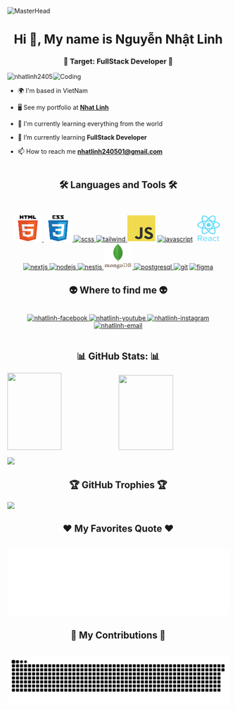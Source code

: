 ![MasterHead](https://res.cloudinary.com/azurestore/image/upload/v1694627644/dempgi7-520f8d5f-63d4-4453-8822-dbc149ae27f8_yjqzsp.gif)

<h1 align="center">Hi 👋, My name is Nguyễn Nhật Linh</h1>

<h3 align="center">🎯 Target: FullStack Developer 🎯</h3>
<img align="right" alt="Coding" width="400" src="https://cdn.dribbble.com/users/1162077/screenshots/3848914/programmer.gif">

<p align="left"> <img src="https://komarev.com/ghpvc/?username=nhatlinh2405&label=Profile%20views&color=0e75b6&style=flat" alt="nhatlinh2405" /> </p>

-   🌍 I'm based in VietNam

-   🖥️ See my portfolio at **[Nhat Linh](https://linh-info.vercel.app)**

-   🔭 I'm currently learning everything from the world

-   🌱 I’m currently learning **FullStack Developer**

-   📫 How to reach me **[nhatlinh240501@gmail.com](mailto:nhatlinh240501@gmail.com)**
    <br><br>

<h2 align="center">🛠 Languages and Tools 🛠</h2>
<br>
<p  align="center">
 <a href="https://www.w3.org/html/" target="_blank" rel="noreferrer"> <img src="https://raw.githubusercontent.com/devicons/devicon/master/icons/html5/html5-original-wordmark.svg" alt="html5" width="65" height="60"/> </a> 
<a href="https://www.w3schools.com/css/" target="_blank" rel="noreferrer"> <img src="https://raw.githubusercontent.com/devicons/devicon/master/icons/css3/css3-original-wordmark.svg" alt="css3" width="65" height="60"/> </a> 
<a href="https://sass-lang.com" target="_blank" rel="noreferrer"> <img src="https://www.vectorlogo.zone/logos/sass-lang/sass-lang-icon.svg" alt="scss" width="65" height="60"/> </a> 
<a href="https://tailwindcss.com/" target="_blank" rel="noreferrer"> <img src="https://www.vectorlogo.zone/logos/tailwindcss/tailwindcss-icon.svg" alt="tailwind" width="65" height="60"/> </a>
 <a href="https://developer.mozilla.org/en-US/docs/Web/JavaScript" target="_blank" rel="noreferrer"> <img src="https://raw.githubusercontent.com/devicons/devicon/master/icons/javascript/javascript-original.svg" alt="javascript" width="65" height="60"/></a>
  <a href="https://developer.mozilla.org/en-US/docs/Web/JavaScript" target="_blank" rel="noreferrer"> <img src="https://cdn.jsdelivr.net/gh/devicons/devicon/icons/typescript/typescript-original.svg" alt="javascript" width="65" height="60"/></a>
 <a href="https://reactjs.org/" target="_blank" rel="noreferrer"> <img src="https://raw.githubusercontent.com/devicons/devicon/master/icons/react/react-original-wordmark.svg" alt="react" width="65" height="60"/> 
 </a> 
  <a href="https://nextjs.org/" target="_blank" rel="noreferrer"> <img src="https://cdn.jsdelivr.net/gh/devicons/devicon/icons/nextjs/nextjs-original.svg" alt="nextjs" width="65" height="60"/> 
 </a> 
   <a href="https://nodejs.org/en" target="_blank" rel="noreferrer"> <img src="https://www.vectorlogo.zone/logos/nodejs/nodejs-icon.svg" alt="nodejs" width="65" height="60"/> 
 </a> 
    <a href="https://nestjs.com" target="_blank" rel="noreferrer"> <img src="https://www.vectorlogo.zone/logos/nestjs/nestjs-icon.svg" alt="nestjs" width="65" height="60"/> 
 </a> 
 <a href="https://www.mongodb.com/" target="_blank" rel="noreferrer"> <img src="https://raw.githubusercontent.com/devicons/devicon/master/icons/mongodb/mongodb-original-wordmark.svg" alt="mongodb" width="65" height="60"/> </a> 
  <a href="https://www.postgresql.org" target="_blank" rel="noreferrer"> <img src="https://www.vectorlogo.zone/logos/postgresql/postgresql-icon.svg" alt="postgresql" width="65" height="60"/> </a> 
  <a href="https://git-scm.com/" target="_blank" rel="noreferrer"> <img src="https://www.vectorlogo.zone/logos/git-scm/git-scm-icon.svg" alt="git" width="65" height="60"/></a> 
<a href="https://www.figma.com/" target="_blank" rel="noreferrer"> <img src="https://www.vectorlogo.zone/logos/figma/figma-icon.svg" alt="figma" width="65" height="60"/> </a>
 </p>

<h2 align="center">👽 Where to find me 👽</h2>
<br>
<!-- https://icons8.com -->
<div align="center">
  <a href="https://www.facebook.com/lays.linh.96" target="blank">
    <img src="https://img.icons8.com/bubbles/100/000000/facebook-new.png" alt="nhatlinh-facebook" />
  </a>
  <a href="https://www.youtube.com/channel/UCTLzNTO_crOhiyFZFdhotDA" target="blank">
    <img src="https://img.icons8.com/bubbles/100/000000/youtube-squared.png" alt="nhatlinh-youtube" />
  </a>
  <a href="https://www.instagram.com/l.i.n.h.11/" target="blank">
    <img src="https://img.icons8.com/bubbles/100/000000/instagram.png" alt="nhatlinh-instagram" />
  </a>
  <a href="mailto:nhatlinh240501@gmail.com" target="top">
    <img src="https://img.icons8.com/bubbles/100/000000/apple-mail.png" alt="nhatlinh-email" />
  </a>
</div>

<br>

<h2 align="center">📊 GitHub Stats: 📊</h2>

[<img src="https://github-readme-streak-stats.herokuapp.com/?user=NhatLinh2405&hide_border=false" height="175"  width="49.5%">](https://github-readme-streak-stats.herokuapp.com/?user=NhatLinh2405&hide_border=false)
[<img src="https://github-readme-stats.vercel.app/api?username=nhatlinh2405&show_icons=true&count_private=true&&include_all_commits=true" height="170"  width="49.5%">](https://github-readme-stats.vercel.app/api?username=nhatlinh2405)

[<img src="https://github-readme-stats.vercel.app/api/top-langs/?username=nhatlinh2405&layout=compact&" height="175">](https://github-readme-stats.vercel.app/api/top-langs/?username=nhatlinh2405)

<h2 align="center">🏆 GitHub Trophies 🏆</h2>

![](https://github-profile-trophy.vercel.app/?username=NhatLinh2405&theme=radical&no-frame=false&no-bg=false&margin-w=4)

<h2 align="center">❤️ My Favorites Quote ❤️</h2>
<br>
<a href="#" target="_blank">
  <img src="quote.svg" width="100%" height="150" alt="nhatlinh-quote" />
</a>

<div align="center">
  <h2>🐍 My Contributions 🐍</h2>
  <br>
  <img alt="snake eating my contributions" src="https://raw.githubusercontent.com/nhatlinh2405/nhatlinh2405/output/github-contribution-grid-snake.svg" />
</div>
